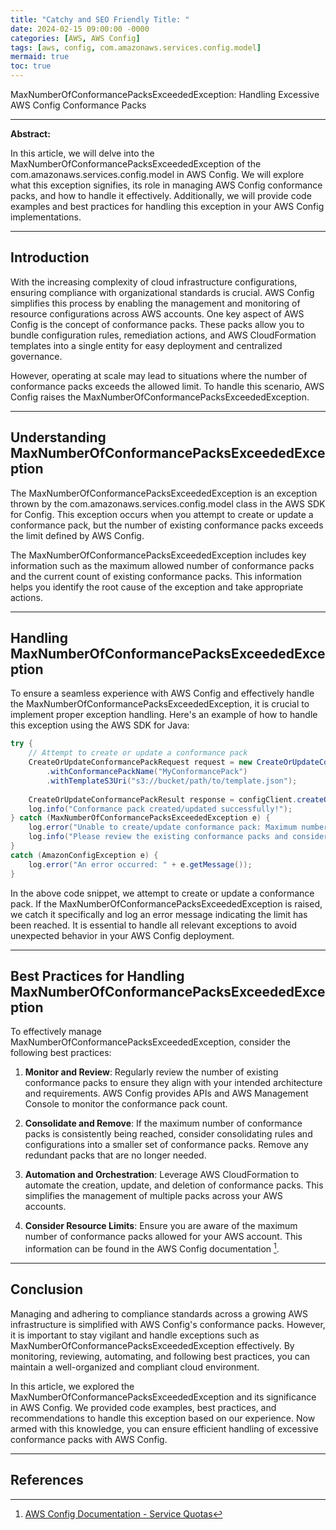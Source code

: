 ```yaml
---
title: "Catchy and SEO Friendly Title: "
date: 2024-02-15 09:00:00 -0000
categories: [AWS, AWS Config]
tags: [aws, config, com.amazonaws.services.config.model]
mermaid: true
toc: true
---
```



MaxNumberOfConformancePacksExceededException: Handling Excessive AWS Config Conformance Packs

---

**Abstract:**

In this article, we will delve into the MaxNumberOfConformancePacksExceededException of the com.amazonaws.services.config.model in AWS Config. We will explore what this exception signifies, its role in managing AWS Config conformance packs, and how to handle it effectively. Additionally, we will provide code examples and best practices for handling this exception in your AWS Config implementations.

---

## Introduction

With the increasing complexity of cloud infrastructure configurations, ensuring compliance with organizational standards is crucial. AWS Config simplifies this process by enabling the management and monitoring of resource configurations across AWS accounts. One key aspect of AWS Config is the concept of conformance packs. These packs allow you to bundle configuration rules, remediation actions, and AWS CloudFormation templates into a single entity for easy deployment and centralized governance.

However, operating at scale may lead to situations where the number of conformance packs exceeds the allowed limit. To handle this scenario, AWS Config raises the MaxNumberOfConformancePacksExceededException.

---

## Understanding MaxNumberOfConformancePacksExceededException

The MaxNumberOfConformancePacksExceededException is an exception thrown by the com.amazonaws.services.config.model class in the AWS SDK for Config. This exception occurs when you attempt to create or update a conformance pack, but the number of existing conformance packs exceeds the limit defined by AWS Config.

The MaxNumberOfConformancePacksExceededException includes key information such as the maximum allowed number of conformance packs and the current count of existing conformance packs. This information helps you identify the root cause of the exception and take appropriate actions.

---

## Handling MaxNumberOfConformancePacksExceededException

To ensure a seamless experience with AWS Config and effectively handle the MaxNumberOfConformancePacksExceededException, it is crucial to implement proper exception handling. Here's an example of how to handle this exception using the AWS SDK for Java:

```java
try {
    // Attempt to create or update a conformance pack
    CreateOrUpdateConformancePackRequest request = new CreateOrUpdateConformancePackRequest()
        .withConformancePackName("MyConformancePack")
        .withTemplateS3Uri("s3://bucket/path/to/template.json");
        
    CreateOrUpdateConformancePackResult response = configClient.createOrUpdateConformancePack(request);
    log.info("Conformance pack created/updated successfully!");
} catch (MaxNumberOfConformancePacksExceededException e) {
    log.error("Unable to create/update conformance pack: Maximum number of conformance packs exceeded.");
    log.info("Please review the existing conformance packs and consider removing or consolidating some.");
}
catch (AmazonConfigException e) {
    log.error("An error occurred: " + e.getMessage());
}
```

In the above code snippet, we attempt to create or update a conformance pack. If the MaxNumberOfConformancePacksExceededException is raised, we catch it specifically and log an error message indicating the limit has been reached. It is essential to handle all relevant exceptions to avoid unexpected behavior in your AWS Config deployment.

---

## Best Practices for Handling MaxNumberOfConformancePacksExceededException

To effectively manage MaxNumberOfConformancePacksExceededException, consider the following best practices:

1. **Monitor and Review**: Regularly review the number of existing conformance packs to ensure they align with your intended architecture and requirements. AWS Config provides APIs and AWS Management Console to monitor the conformance pack count.

2. **Consolidate and Remove**: If the maximum number of conformance packs is consistently being reached, consider consolidating rules and configurations into a smaller set of conformance packs. Remove any redundant packs that are no longer needed.

3. **Automation and Orchestration**: Leverage AWS CloudFormation to automate the creation, update, and deletion of conformance packs. This simplifies the management of multiple packs across your AWS accounts.

4. **Consider Resource Limits**: Ensure you are aware of the maximum number of conformance packs allowed for your AWS account. This information can be found in the AWS Config documentation [^1^].

---

## Conclusion

Managing and adhering to compliance standards across a growing AWS infrastructure is simplified with AWS Config's conformance packs. However, it is important to stay vigilant and handle exceptions such as MaxNumberOfConformancePacksExceededException effectively. By monitoring, reviewing, automating, and following best practices, you can maintain a well-organized and compliant cloud environment.

In this article, we explored the MaxNumberOfConformancePacksExceededException and its significance in AWS Config. We provided code examples, best practices, and recommendations to handle this exception based on our experience. Now armed with this knowledge, you can ensure efficient handling of excessive conformance packs with AWS Config.

---

## References

[^1^]: [AWS Config Documentation - Service Quotas](https://docs.aws.amazon.com/config/latest/developerguide/config-limits.html#config-limits_service-quotas)